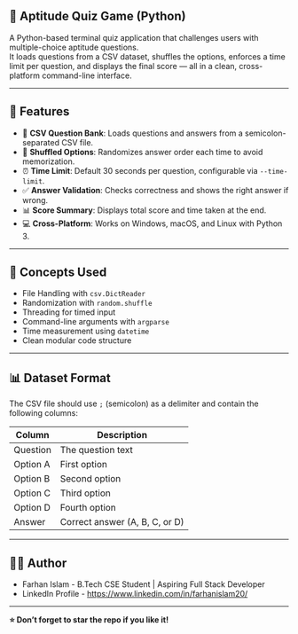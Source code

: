 ## 🧠 Aptitude Quiz Game (Python)

A Python-based terminal quiz application that challenges users with multiple-choice aptitude questions.  
It loads questions from a CSV dataset, shuffles the options, enforces a time limit per question, and displays the final score — all in a clean, cross-platform command-line interface.

---

## 🚀 Features

- 📂 **CSV Question Bank**: Loads questions and answers from a semicolon-separated CSV file.
- 🔀 **Shuffled Options**: Randomizes answer order each time to avoid memorization.
- ⏰ **Time Limit**: Default 30 seconds per question, configurable via `--time-limit`.
- ✅ **Answer Validation**: Checks correctness and shows the right answer if wrong.
- 📊 **Score Summary**: Displays total score and time taken at the end.
- 💻 **Cross-Platform**: Works on Windows, macOS, and Linux with Python 3.

---

## 🧠 Concepts Used

- File Handling with `csv.DictReader`
- Randomization with `random.shuffle`
- Threading for timed input
- Command-line arguments with `argparse`
- Time measurement using `datetime`
- Clean modular code structure

---

## 📊 Dataset Format

The CSV file should use `;` (semicolon) as a delimiter and contain the following columns:

| Column     | Description                          |
|------------|--------------------------------------|
| Question   | The question text                    |
| Option A   | First option                         |
| Option B   | Second option                        |
| Option C   | Third option                         |
| Option D   | Fourth option                        |
| Answer     | Correct answer (A, B, C, or D)       |

---

## 👨‍💻 Author 

- Farhan Islam - B.Tech CSE Student | Aspiring Full Stack Developer 
- LinkedIn Profile - https://www.linkedin.com/in/farhanislam20/ 

--- 
**⭐ Don’t forget to star the repo if you like it!**